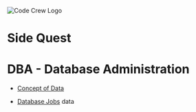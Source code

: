 ![Code Crew Logo](/Imgs/codecrewlogo.png  "image_tooltip")
# Side Quest

# DBA - Database Administration

- [Concept of Data]()

- [Database Jobs]()
data